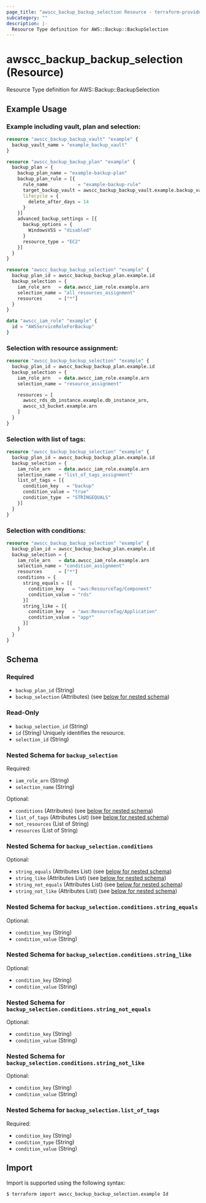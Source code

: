 ```yaml
---
page_title: "awscc_backup_backup_selection Resource - terraform-provider-awscc"
subcategory: ""
description: |-
  Resource Type definition for AWS::Backup::BackupSelection
---
```


# awscc_backup_backup_selection (Resource)

Resource Type definition for AWS::Backup::BackupSelection

## Example Usage

### Example including vault, plan and selection:
```terraform
resource "awscc_backup_backup_vault" "example" {
  backup_vault_name = "example_backup_vault"
}

resource "awscc_backup_backup_plan" "example" {
  backup_plan = {
    backup_plan_name = "example-backup-plan"
    backup_plan_rule = [{
      rule_name           = "example-backup-rule"
      target_backup_vault = awscc_backup_backup_vault.example.backup_vault_name
      lifecycle = {
        delete_after_days = 14
      }
    }]
    advanced_backup_settings = [{
      backup_options = {
        WindowsVSS = "disabled"
      }
      resource_type = "EC2"
    }]
  }
}

resource "awscc_backup_backup_selection" "example" {
  backup_plan_id = awscc_backup_backup_plan.example.id
  backup_selection = {
    iam_role_arn   = data.awscc_iam_role.example.arn
    selection_name = "all_resources_assignment"
    resources      = ["*"]
  }
}

data "awscc_iam_role" "example" {
  id = "AWSServiceRoleForBackup"
}
```

### Selection with resource assignment:
```terraform
resource "awscc_backup_backup_selection" "example" {
  backup_plan_id = awscc_backup_backup_plan.example.id
  backup_selection = {
    iam_role_arn   = data.awscc_iam_role.example.arn
    selection_name = "resource_assignment"

    resources = [
      awscc_rds_db_instance.example.db_instance_arn,
      awscc_s3_bucket.example.arn
    ]
  }
}
```

### Selection with list of tags:
```terraform
resource "awscc_backup_backup_selection" "example" {
  backup_plan_id = awscc_backup_backup_plan.example.id
  backup_selection = {
    iam_role_arn   = data.awscc_iam_role.example.arn
    selection_name = "list_of_tags_assignment"
    list_of_tags = [{
      condition_key   = "backup"
      condition_value = "true"
      condition_type  = "STRINGEQUALS"
    }]
  }
}
```

### Selection with conditions:
```terraform
resource "awscc_backup_backup_selection" "example" {
  backup_plan_id = awscc_backup_backup_plan.example.id
  backup_selection = {
    iam_role_arn   = data.awscc_iam_role.example.arn
    selection_name = "condition_assignment"
    resources      = ["*"]
    conditions = {
      string_equals = [{
        condition_key   = "aws:ResourceTag/Component"
        condition_value = "rds"
      }]
      string_like = [{
        condition_key   = "aws:ResourceTag/Application"
        condition_value = "app*"
      }]
    }
  }
}
```



<!-- schema generated by tfplugindocs -->
## Schema

### Required

- `backup_plan_id` (String)
- `backup_selection` (Attributes) (see [below for nested schema](#nestedatt--backup_selection))

### Read-Only

- `backup_selection_id` (String)
- `id` (String) Uniquely identifies the resource.
- `selection_id` (String)

<a id="nestedatt--backup_selection"></a>
### Nested Schema for `backup_selection`

Required:

- `iam_role_arn` (String)
- `selection_name` (String)

Optional:

- `conditions` (Attributes) (see [below for nested schema](#nestedatt--backup_selection--conditions))
- `list_of_tags` (Attributes List) (see [below for nested schema](#nestedatt--backup_selection--list_of_tags))
- `not_resources` (List of String)
- `resources` (List of String)

<a id="nestedatt--backup_selection--conditions"></a>
### Nested Schema for `backup_selection.conditions`

Optional:

- `string_equals` (Attributes List) (see [below for nested schema](#nestedatt--backup_selection--conditions--string_equals))
- `string_like` (Attributes List) (see [below for nested schema](#nestedatt--backup_selection--conditions--string_like))
- `string_not_equals` (Attributes List) (see [below for nested schema](#nestedatt--backup_selection--conditions--string_not_equals))
- `string_not_like` (Attributes List) (see [below for nested schema](#nestedatt--backup_selection--conditions--string_not_like))

<a id="nestedatt--backup_selection--conditions--string_equals"></a>
### Nested Schema for `backup_selection.conditions.string_equals`

Optional:

- `condition_key` (String)
- `condition_value` (String)


<a id="nestedatt--backup_selection--conditions--string_like"></a>
### Nested Schema for `backup_selection.conditions.string_like`

Optional:

- `condition_key` (String)
- `condition_value` (String)


<a id="nestedatt--backup_selection--conditions--string_not_equals"></a>
### Nested Schema for `backup_selection.conditions.string_not_equals`

Optional:

- `condition_key` (String)
- `condition_value` (String)


<a id="nestedatt--backup_selection--conditions--string_not_like"></a>
### Nested Schema for `backup_selection.conditions.string_not_like`

Optional:

- `condition_key` (String)
- `condition_value` (String)



<a id="nestedatt--backup_selection--list_of_tags"></a>
### Nested Schema for `backup_selection.list_of_tags`

Required:

- `condition_key` (String)
- `condition_type` (String)
- `condition_value` (String)

## Import

Import is supported using the following syntax:

```shell
$ terraform import awscc_backup_backup_selection.example Id
```